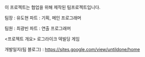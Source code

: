 이 프로젝트는 협업을 위해 제작된 팀프로젝트입니다.

팀장 : 유도현
파트 : 기획, 메인 프로그래머

팀원 : 최광빈
파트 : 연출 프로그래머

<프로젝트 개요>
로그라이크 덱빌딩 게임

개발일지(팀 블로그) : https://sites.google.com/view/untildone/home
